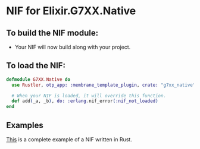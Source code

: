 # NIF for Elixir.G7XX.Native

## To build the NIF module:

- Your NIF will now build along with your project.

## To load the NIF:

```elixir
defmodule G7XX.Native do
  use Rustler, otp_app: :membrane_template_plugin, crate: "g7xx_native"

  # When your NIF is loaded, it will override this function.
  def add(_a, _b), do: :erlang.nif_error(:nif_not_loaded)
end
```

## Examples

[This](https://github.com/rusterlium/NifIo) is a complete example of a NIF written in Rust.
